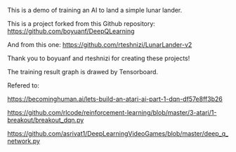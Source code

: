 This is a demo of training an AI to land a simple lunar lander.

This is a project forked from this Github repository:
https://github.com/boyuanf/DeepQLearning

And from this one:
https://github.com/rteshnizi/LunarLander-v2

Thank you to boyuanf and rteshnizi for creating these projects!

The training result graph is drawed by Tensorboard.

Refered to:

https://becominghuman.ai/lets-build-an-atari-ai-part-1-dqn-df57e8ff3b26

https://github.com/rlcode/reinforcement-learning/blob/master/3-atari/1-breakout/breakout_dqn.py

https://github.com/asrivat1/DeepLearningVideoGames/blob/master/deep_q_network.py

